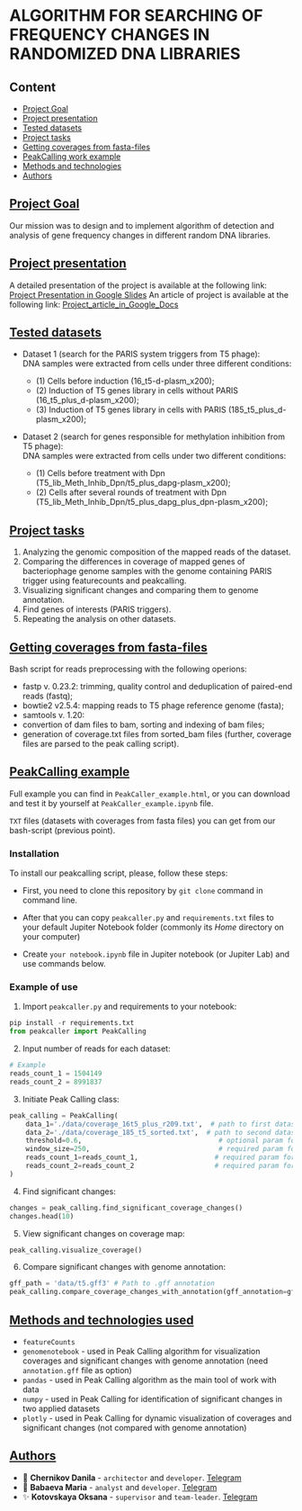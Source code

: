 # ALGORITHM FOR SEARCHING OF FREQUENCY CHANGES IN RANDOMIZED DNA LIBRARIES

## Content
- [Project Goal](#project_goal)
- [Project presentation](#project_presentation)
- [Tested datasets](#datasets)
- [Project tasks](#tasks)
- [Getting coverages from fasta-files](#bash-script)
- [PeakCalling work example](#peakcalling)
- [Methods and technologies](#methods_and_technologies)
- [Authors](#authors)

## [Project Goal](#project_goal)
Our mission was to design and to implement algorithm of detection and analysis of gene frequency changes in different random DNA libraries.

## [Project presentation](#project_presentation)
A detailed presentation of the project is available at the following link:
[Project Presentation in Google Slides](https://docs.google.com/presentation/d/1-kc8VKswy1jSJtLdnW5ndEVFsDW8Zu47-j3dAhWQWUY/edit#slide=id.g248382478f0_0_0)
An article of project is available at the following link: [Project_article_in_Google_Docs](https://docs.google.com/document/d/12v7jMY6MVl_PfCG7t5ZEpDkaIOuY5lnJCO70OpLxrSc/edit)
## [Tested datasets](#datasets)

- Dataset 1 (search for the PARIS system triggers from T5 phage): \
  DNA samples were extracted from cells under three different conditions:
  - (1) Сells before induction (16_t5-d-plasm_x200);
  - (2) Induction of T5 genes library in cells without PARIS (16_t5_plus_d-plasm_x200);
  - (3) Induction of T5 genes library in cells with PARIS (185_t5_plus_d-plasm_x200);
  
- Dataset 2 (search for genes responsible for methylation inhibition from T5 phage): \
  DNA samples were extracted from cells under two different conditions:
  - (1) Cells before treatment with Dpn (T5_lib_Meth_Inhib_Dpn/t5_plus_dapg-plasm_x200);
  - (2) Cells after several rounds of treatment with Dpn (T5_lib_Meth_Inhib_Dpn/t5_plus_dapg_plus_dpn-plasm_x200);

## [Project tasks](#tasks)
1. Analyzing the genomic composition of the mapped reads of the dataset.
2. Comparing the differences in coverage of mapped genes of bacteriophage genome samples with the genome containing PARIS trigger using featurecounts and peakcalling.
3. Visualizing significant changes and comparing them to genome annotation.
4. Find genes of interests (PARIS triggers).
5. Repeating the analysis on other datasets.

## [Getting coverages from fasta-files](#bash-script)
Bash script for reads preprocessing with the following operions:
- fastp v. 0.23.2: trimming, quality control and deduplication of paired-end reads (fastq); 
- bowtie2 v2.5.4: mapping reads to T5 phage reference genome (fasta);
- samtools v. 1.20:
- convertion of dam files to bam, sorting and indexing of bam files;
- generation of coverage.txt files from sorted_bam files (further, coverage files are parsed to the peak calling script).


## [PeakCalling example](#peakcalling)
Full example you can find in `PeakCaller_example.html`, or you can download and test it by yourself at `PeakCaller_example.ipynb` file.

`TXT` files (datasets with coverages from fasta files) you can get from our bash-script (previous point).

### Installation 
To install our peakcalling script, please, follow these steps:
- First, you need to clone this repository by `git clone` command in command line.

- After that you can copy `peakcaller.py` and `requirements.txt` files to your default Jupiter Notebook folder (commonly its *Home* directory on your computer)
- Create `your notebook.ipynb` file in Jupiter notebook (or Jupiter Lab) and use commands below.

### Example of use

1. Import `peakcaller.py` and requirements to your notebook:
```python
pip install -r requirements.txt
from peakcaller import PeakCalling
```

2. Input number of reads for each dataset:
```python
# Example
reads_count_1 = 1504149
reads_count_2 = 8991837
```
3. Initiate Peak Calling class:
```python
peak_calling = PeakCalling( 
    data_1='./data/coverage_16t5_plus_r209.txt',  # path to first dataset
    data_2='./data/coverage_185_t5_sorted.txt',  # path to second dataset
    threshold=0.6,                                  # optional param for filtering significant changes
    window_size=250,                                # required param for setting significant changes areas
    reads_count_1=reads_count_1,                   # required param for normalization of datasets to each other
    reads_count_2=reads_count_2                    # required param for normalization of datasets to each other
)
```
4. Find significant changes:
```python
changes = peak_calling.find_significant_coverage_changes()
changes.head(10)
```
5. View significant changes on coverage map:
```python
peak_calling.visualize_coverage()
```
6. Compare significant changes with genome annotation:
```python
gff_path = 'data/t5.gff3' # Path to .gff annotation
peak_calling.compare_coverage_changes_with_annotation(gff_annotation=gff_path)
```


## [Methods and technologies used](#methods_and_technologies)
- `featureCounts`
- `genomenotebook` - used in Peak Calling algorithm for visualization coverages and significant changes with genome annotation (need `annotation.gff` file as option)
- `pandas` - used in Peak Calling algorithm as the main tool of work with data
- `numpy` - used in Peak Calling for identification of significant changes in two applied datasets
- `plotly` - used in Peak Calling for dynamic visualization of coverages and significant changes (not compared with genome annotation)

## [Authors](#authors)
- 💼 **Chernikov Danila** - `architector` and `developer`. [Telegram](https://t.me/dachernikov)
- 🚀 **Babaeva Maria** - `analyst` and `developer`. [Telegram](https://t.me/icalledmyselfmoon)
- ✨ **Kotovskaya Oksana** - `supervisor` and `team-leader`. [Telegram](https://t.me/nerawe)
